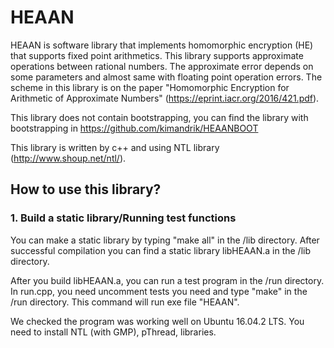 # HEAAN
HEAAN is software library that implements homomorphic encryption (HE) that supports fixed point arithmetics.
This library supports approximate operations between rational numbers.
The approximate error depends on some parameters and almost same with floating point operation errors.
The scheme in this library is on the paper "Homomorphic Encryption for Arithmetic of Approximate Numbers" (https://eprint.iacr.org/2016/421.pdf).

This library does not contain bootstrapping, you can find the library with bootstrapping in https://github.com/kimandrik/HEAANBOOT

This library is written by c++ and using NTL library (http://www.shoup.net/ntl/).

## How to use this library?
### 1. Build a static library/Running test functions
You can make a static library by typing "make all" in the /lib directory. After successful compilation you can find a static library libHEAAN.a in the /lib directory.

After you build libHEAAN.a, you can run a test program in the /run directory. In run.cpp, you need uncomment tests you need and type "make" in the /run directory. This command will run exe file "HEAAN".

We checked the program was working well on Ubuntu 16.04.2 LTS. You need to install NTL (with GMP), pThread, libraries.
